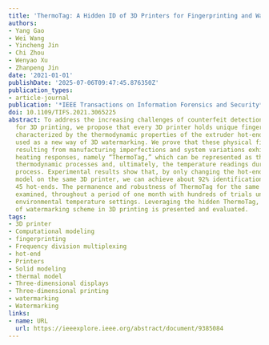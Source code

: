 ```yaml
---
title: 'ThermoTag: A Hidden ID of 3D Printers for Fingerprinting and Watermarking'
authors:
- Yang Gao
- Wei Wang
- Yincheng Jin
- Chi Zhou
- Wenyao Xu
- Zhanpeng Jin
date: '2021-01-01'
publishDate: '2025-07-06T09:47:45.876350Z'
publication_types:
- article-journal
publication: '*IEEE Transactions on Information Forensics and Security*'
doi: 10.1109/TIFS.2021.3065225
abstract: To address the increasing challenges of counterfeit detection and IP protection
  for 3D printing, we propose that every 3D printer holds unique fingerprinting features
  characterized by the thermodynamic properties of the extruder hot-end and can be
  used as a new way of 3D watermarking. We prove that these physical fingerprints
  resulting from manufacturing imperfections and system variations exhibit distinct
  heating responses, namely “ThermoTag,” which can be represented as the distinguishable
  thermodynamic processes and, ultimately, the temperature readings during the preheating
  process. Experimental results show that, by only changing the hot-ends of the same
  model on the same 3D printer, we can achieve about 92% identification accuracy amongst
  45 hot-ends. The permanence and robustness of ThermoTag for the same hot-end were
  examined, throughout a period of one month with hundreds of trials under different
  environmental temperature settings. Leveraging the hidden ThermoTag, an example
  of watermarking scheme in 3D printing is presented and evaluated.
tags:
- 3D printer
- Computational modeling
- fingerprinting
- Frequency division multiplexing
- hot-end
- Printers
- Solid modeling
- thermal model
- Three-dimensional displays
- Three-dimensional printing
- watermarking
- Watermarking
links:
- name: URL
  url: https://ieeexplore.ieee.org/abstract/document/9385084
---
```

